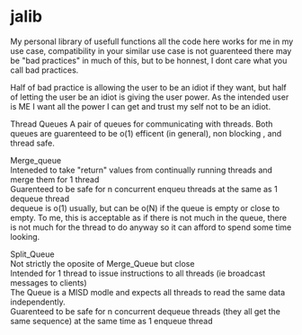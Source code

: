 # jalib
My personal library of usefull functions 
all the code here works for me in my use case, compatibility in your similar use case is not guarenteed
there may be "bad practices" in much of this, but to be honnest, I dont care what you call bad practices.

Half of bad practice is allowing the user to be an idiot if they want, but half of letting the user be an idiot
is giving the user power.  As the intended user is ME I want all the power I can get and trust my self not to be an idiot.

Thread Queues
A pair of queues for communicating with threads.  Both queues are guarenteed to be o(1) efficent (in general), non blocking , and thread safe.

Merge_queue\
Inteneded to take "return" values from continually running threads and merge them for 1 thread\
Guarenteed to be safe for n concurrent enqueu threads at the same as 1 dequeue thread\
dequeue is o(1) usually, but can be o(N) if the queue is empty or close to empty.  To me, this is acceptable as if there is not much in the queue, there is not much for the thread to do anyway so it can afford to spend some time looking.

Split_Queue\
Not strictly the oposite of Merge_Queue but close\
Intended for 1 thread to issue instructions to all threads (ie broadcast messages to clients)\
The Queue is a MISD modle and expects all threads to read the same data independently.\
Guarenteed to be safe for n concurrent dequeue threads (they all get the same sequence) at the same time as 1 enqueue thread 
